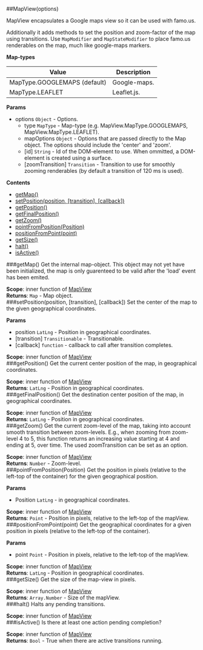 <a name="module_MapView"></a>
##MapView(options)

MapView encapsulates a Google maps view so it can be used with famo.us.

Additionally it adds methods to set the position and zoom-factor of the map using transitions.
Use `MapModifier` and `MapStateModifier` to place famo.us renderables on the map, much like google-maps markers.

**Map-types**

|Value|Description|
|---|---|
|MapType.GOOGLEMAPS (default)|Google-maps.|
|MapType.LEAFLET|Leaflet.js.|

**Params**
- options `Object` - Options.
  - type `MapType` - Map-type (e.g. MapView.MapType.GOOGLEMAPS, MapView.MapType.LEAFLET).
  - mapOptions `Object` - Options that are passed directly to the Map object. The options should include the 'center' and 'zoom'.
  - [id] `String` - Id of the DOM-element to use. When ommitted, a DOM-element is created using a surface.
  - [zoomTransition] `Transition` - Transition to use for smoothly zooming renderables (by default a transition of 120 ms is used).

  
**Contents**
* [getMap()](#module_MapView.getMap)
* [setPosition(position, [transition], [callback])](#module_MapView.setPosition)
* [getPosition()](#module_MapView.getPosition)
* [getFinalPosition()](#module_MapView.getFinalPosition)
* [getZoom()](#module_MapView.getZoom)
* [pointFromPosition(Position)](#module_MapView.pointFromPosition)
* [positionFromPoint(point)](#module_MapView.positionFromPoint)
* [getSize()](#module_MapView.getSize)
* [halt()](#module_MapView.halt)
* [isActive()](#module_MapView.isActive)

<a name="module_MapView.getMap"></a>
###getMap()
Get the internal map-object. This object may not yet have been initialized, the map is only
guarenteed to be valid after the 'load' event has been emited.

**Scope**: inner function of [MapView](#module_MapView)  
**Returns**: `Map` - Map object.  
<a name="module_MapView.setPosition"></a>
###setPosition(position, [transition], [callback])
Set the center of the map to the given geographical coordinates.

**Params**
- position `LatLng` - Position in geographical coordinates.
- [transition] `Transitionable` - Transitionable.
- [callback] `function` - callback to call after transition completes.

**Scope**: inner function of [MapView](#module_MapView)  
<a name="module_MapView.getPosition"></a>
###getPosition()
Get the current center position of the map, in geographical coordinates.

**Scope**: inner function of [MapView](#module_MapView)  
**Returns**: `LatLng` - Position in geographical coordinates.  
<a name="module_MapView.getFinalPosition"></a>
###getFinalPosition()
Get the destination center position of the map, in geographical coordinates.

**Scope**: inner function of [MapView](#module_MapView)  
**Returns**: `LatLng` - Position in geographical coordinates.  
<a name="module_MapView.getZoom"></a>
###getZoom()
Get the current zoom-level of the map, taking into account smooth transition between zoom-levels. 
E.g., when zooming from zoom-level 4 to 5, this function returns an increasing value starting at 4 and ending
at 5, over time. The used zoomTransition can be set as an option.

**Scope**: inner function of [MapView](#module_MapView)  
**Returns**: `Number` - Zoom-level.  
<a name="module_MapView.pointFromPosition"></a>
###pointFromPosition(Position)
Get the position in pixels (relative to the left-top of the container) for the given geographical position.

**Params**
- Position `LatLng` - in geographical coordinates.

**Scope**: inner function of [MapView](#module_MapView)  
**Returns**: `Point` - Position in pixels, relative to the left-top of the mapView.  
<a name="module_MapView.positionFromPoint"></a>
###positionFromPoint(point)
Get the geographical coordinates for a given position in pixels (relative to the left-top of the container).

**Params**
- point `Point` - Position in pixels, relative to the left-top of the mapView.

**Scope**: inner function of [MapView](#module_MapView)  
**Returns**: `LatLng` - Position in geographical coordinates.  
<a name="module_MapView.getSize"></a>
###getSize()
Get the size of the map-view in pixels.

**Scope**: inner function of [MapView](#module_MapView)  
**Returns**: `Array.Number` - Size of the mapView.  
<a name="module_MapView.halt"></a>
###halt()
Halts any pending transitions.

**Scope**: inner function of [MapView](#module_MapView)  
<a name="module_MapView.isActive"></a>
###isActive()
Is there at least one action pending completion?

**Scope**: inner function of [MapView](#module_MapView)  
**Returns**: `Bool` - True when there are active transitions running.  

